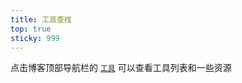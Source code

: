 ```yaml
---
title: 工具查找
top: true
sticky: 999
---
```

点击博客顶部导航栏的 [`工具`](https://licyk.github.io/tools) 可以查看工具列表和一些资源
